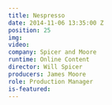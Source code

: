 ```yaml
---
title: Nespresso
date: 2014-11-06 13:35:00 Z
position: 25
img: 
video: 
company: Spicer and Moore
runtime: Online Content
director: Will Spicer
producers: James Moore
role: Production Manager
is-featured: 
---
```


